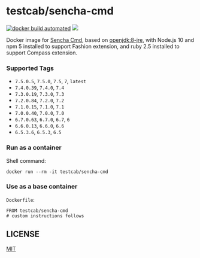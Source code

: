 # testcab/sencha-cmd

[![docker build automated](https://img.shields.io/docker/cloud/automated/testcab/sencha-cmd.svg)](https://hub.docker.com/r/testcab/sencha-cmd "testcab/sencha-cmd")
[![](https://images.microbadger.com/badges/image/testcab/sencha-cmd.svg)](https://microbadger.com/images/testcab/sencha-cmd "testcab/sencha-cmd")

Docker image for [Sencha Cmd](https://www.sencha.com/products/extjs/cmd-download/), based on [openjdk:8-jre](https://hub.docker.com/_/openjdk), with Node.js 10 and npm 5 installed to support Fashion extension, and ruby 2.5 installed to support Compass extension.


### Supported Tags

* `7.5.0.5`, `7.5.0`, `7.5`, `7`, `latest`
* `7.4.0.39`, `7.4.0`, `7.4`
* `7.3.0.19`, `7.3.0`, `7.3`
* `7.2.0.84`, `7.2.0`, `7.2`
* `7.1.0.15`, `7.1.0`, `7.1`
* `7.0.0.40`, `7.0.0`, `7.0`
* `6.7.0.63`, `6.7.0`, `6.7`, `6`
* `6.6.0.13`, `6.6.0`, `6.6`
* `6.5.3.6`, `6.5.3`, `6.5`


### Run as a container

Shell command:

```
docker run --rm -it testcab/sencha-cmd
```

### Use as a base container

`Dockerfile`:

```
FROM testcab/sencha-cmd
# custom instructions follows
```

## LICENSE

[MIT](LICENSE)
